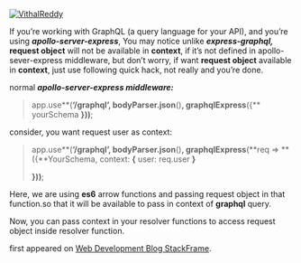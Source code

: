 [![VithalReddy](https://miro.medium.com/fit/c/96/96/1*GlQSX_dAtVf7agV94PlmgA.jpeg)](https://medium.com/@vithalreddy?source=post_page-----8402c1bbb097--------------------------------)

If you’re working with GraphQL (a query language for your API), and you’re using **_apollo-server-express_**, You may notice unlike **_express-graphql,_** **request object** will not be available in **context**, if it’s not defined in apollo-sever-express middleware, but don’t worry, if want **request object** available in **context**, just use following quick hack, not really and you’re done.

normal **_apollo-server-express middleware:_**

> app.use**(**‘/graphql’, bodyParser.json**()**, graphqlExpress**({** yourSchema **}))**;

consider, you want request user as context:

> app.use**(**‘/graphql’, bodyParser.json**()**, graphqlExpress**(**req => **({**YourSchema, context: **{** user: req.user **}**
>
> **}))**;

Here, we are using **es6** arrow functions and passing request object in that function.so that it will be available to pass in context of **graphql** query.

Now, you can pass context in your resolver functions to access request object inside resolver function.

first appeared on [Web Development Blog StackFrame](https://stackfame.com/graphql-req-object).
